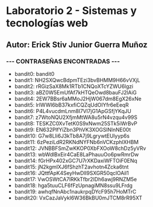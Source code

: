 # Laboratorio 2 - Sistemas y tecnologías web
## Autor: Erick Stiv Junior Guerra Muñoz
### --- CONTRASEÑAS ENCONTRADAS ---
- bandit0: bandit0
- bandit1: NH2SXQwcBdpmTEzi3bvBHMM9H66vVXjL
- bandit2: rRGizSaX8Mk1RTb1CNQoXTcYZWU6lgzi
- bandit3: aBZ0W5EmUfAf7kHTQeOwd8bauFJ2lAiG
- bandit4: 2EW7BBsr6aMMoJ2HjW067dm8EgX26xNe
- bandit5: lrIWWI6bB37kxfiCQZqUdOIYfr6eEeqR
- bandit6: P4L4vucdmLnm8I7Vl7jG1ApGSfjYKqJU
- bandit7: z7WtoNQU2XfjmMtWA8u5rN4vzqu4v99S
- bandit8: TESKZC0XvTetK0S9xNwm25STk5iWrBvP
- bandit9: EN632PlfYiZbn3PhVK3XOGSlNInNE00t
- bandit10: G7w8LIi6J3kTb8A7j9LgrywtEUlyyp6s
- bandit11: 6zPeziLdR2RKNdNYFNb6nVCKzphlXHBM
- bandit12: JVNBBFSmZwKKOP0XbFXOoW8chDz5yVRv
- bandit13: wbWdlBxEir4CaE8LaPhauuOo6pwRmrDw
- bandit14: fGrHPx402xGC7U7rXKDaxiWFTOiF0ENq
- bandit15: jN2kgmIXJ6fShzhT2avhotn4Zcka6tnt
- bandit16: JQttfApK4SeyHwDlI9SXGR50qclOAil1
- bandit17: VwOSWtCA7lRKkTfbr2IDh6awj9RNZM5e
- bandit18: hga5tuuCLF6fFzUpnagiMN8ssu9LFrdg
- bandit19: awhqfNnAbc1naukrpqDYcF95h7HoMTrC
- bandit20: VxCazJaVykI6W36BkBU0mJTCM8rR95XT
